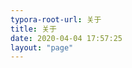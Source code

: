 ```yaml
---
typora-root-url: 关于
title: 关于
date: 2020-04-04 17:57:25
layout: "page"
---
```


<html>

<body>
<div id="maindddd" style="width:100%;height:400px;"></div>

 <script src="https://cdn.staticfile.org/echarts/4.3.0/echarts.min.js"></script>
<script>
		setTimeout(function(){
			(function(){
					var myChart = echarts.init(document.getElementById('maindddd'));
				var option = {
					title : {
						text: '编程语言掌握图',
						subtext: '',
						x:'center'
					},
					tooltip : {
						trigger: 'item',
						formatter: '{a}<br/>{b} : {c} ({d}%)'
					},
					legend: {
						x : 'center',
						y : 'bottom',
						data:['HTML','CSS','Javascript','Node','vue','react','Webpack','Gulp','Python']
					},
					toolbox: {
						show : true,
						feature : {
							mark : {show: true},
							dataView : {show: true, readOnly: false},
							magicType : {
								show: true,
								type: ['pie', 'funnel']
							},
							restore : {show: true},
							saveAsImage : {show: true}
						}
					},
					calculable : true,
						series: [{
						name:'熟练度',
						type:'pie',
						radius : [30, 110],
						center : ['50%', '50%'],
						roseType : 'area',
						data:[
							{value:80, name:'HTML'},
							{value:80, name:'CSS'},
							{value:80, name:'Javascript'},
							{value:70, name:'Node'},
							{value:80, name:'vue'},
							{value:30, name:'react'},
							{value:60, name:'Webpack'},
							{value:60, name:'Gulp'},
							{value:20, name:'Python'}
						]
					}]
				};
				myChart.setOption(option);
				})();
		},0)
</script>
</body>
</html>